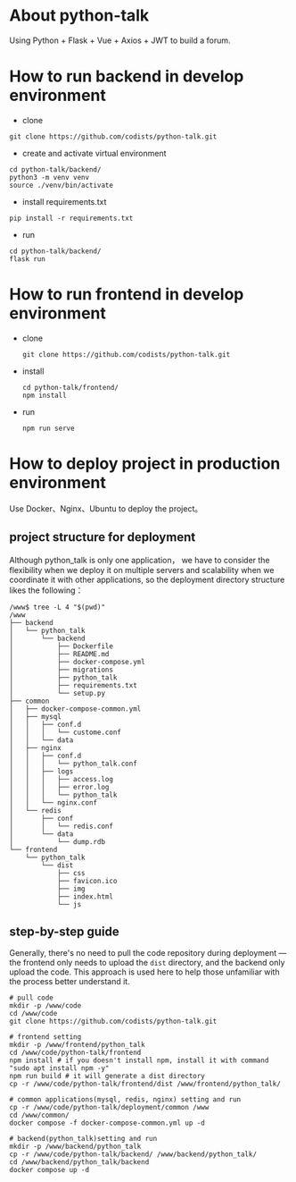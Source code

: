 # About python-talk
Using Python + Flask  + Vue + Axios + JWT to build a forum.

# How to run backend in develop environment

- clone

```shell
git clone https://github.com/codists/python-talk.git
```

- create and activate virtual environment

```shell
cd python-talk/backend/
python3 -m venv venv
source ./venv/bin/activate
```

- install requirements.txt

```shell
pip install -r requirements.txt
```

- run 

```shell
cd python-talk/backend/
flask run
```
# How to run frontend in develop environment
- clone
    ```shell
    git clone https://github.com/codists/python-talk.git
    ```
- install 
    ```shell
    cd python-talk/frontend/
    npm install
    ```
- run
    ```shell
    npm run serve
    ```

# How to deploy project in production environment

Use Docker、Nginx、Ubuntu to deploy the project。

## project structure for deployment

Although python_talk is only one application， we have to consider the flexibility when we deploy it on multiple servers and scalability when we coordinate it with other applications, so the deployment directory structure likes the following：

```├── backend
/www$ tree -L 4 "$(pwd)"
/www
├── backend
│   └── python_talk
│       └── backend
│           ├── Dockerfile
│           ├── README.md
│           ├── docker-compose.yml
│           ├── migrations
│           ├── python_talk
│           ├── requirements.txt
│           └── setup.py
├── common
│   ├── docker-compose-common.yml
│   ├── mysql
│   │   ├── conf.d
│   │   │   └── custome.conf
│   │   └── data
│   ├── nginx
│   │   ├── conf.d
│   │   │   └── python_talk.conf
│   │   ├── logs
│   │   │   ├── access.log
│   │   │   ├── error.log
│   │   │   └── python_talk
│   │   └── nginx.conf
│   └── redis
│       ├── conf
│       │   └── redis.conf
│       └── data
│           └── dump.rdb
└── frontend
    └── python_talk
        └── dist
            ├── css
            ├── favicon.ico
            ├── img
            ├── index.html
            └── js
```

## step-by-step guide

Generally, there's no need to pull the code repository during deployment — the frontend only needs to upload the `dist` directory, and the backend only upload the code. This approach is used here to help those unfamiliar with the process better understand it.

```
# pull code
mkdir -p /www/code
cd /www/code
git clone https://github.com/codists/python-talk.git

# frontend setting
mkdir -p /www/frontend/python_talk
cd /www/code/python-talk/frontend
npm install # if you doesn't install npm, install it with command "sudo apt install npm -y" 
npm run build # it will generate a dist directory
cp -r /www/code/python-talk/frontend/dist /www/frontend/python_talk/

# common applications(mysql, redis, nginx) setting and run
cp -r /www/code/python-talk/deployment/common /www
cd /www/common/
docker compose -f docker-compose-common.yml up -d

# backend(python_talk)setting and run
mkdir -p /www/backend/python_talk
cp -r /www/code/python-talk/backend/ /www/backend/python_talk/
cd /www/backend/python_talk/backend
docker compose up -d
```

